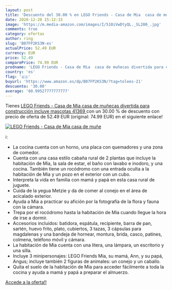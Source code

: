 ```yaml
---
layout: post
title: 'Descuento del 30.00 % en LEGO Friends - Casa de Mia  casa de muñe'
date: 2020-12-20 15:12:33
image: 'https://m.media-amazon.com/images/I/510iVwDtyQL._SL200_.jpg'
comments: true
category: ofertas
author: ring
slug: 'B07FP2KS3N-es'
actualPrice: 52.49 EUR
currency: EUR
price: 52.49
comparePrice: 74.99 EUR
prodname: 'LEGO Friends - Casa de Mia  casa de muñecas divertida para construcción  incluye mascotas  41369 '
country: 'es'
flag: '🇪🇸'
buyurl: 'https://www.amazon.es/dp/B07FP2KS3N/?tag=tolees-21'
descuento: '30.00'
average: '60.99527777777777'
---
```


Tienes [LEGO Friends - Casa de Mia  casa de muñecas divertida para construcción  incluye mascotas  41369 ](https://www.amazon.es/dp/B07FP2KS3N/?tag=tolees-21) con un 30.00 % de descuento con precio de oferta de 52.49 EUR (original: 74.99 EUR) en el siguiente enlace!

[![LEGO Friends - Casa de Mia  casa de muñe](https://m.media-amazon.com/images/I/510iVwDtyQL._SL200_.jpg)](https://www.amazon.es/dp/B07FP2KS3N/?tag=tolees-21)

ℹ️:

- La cocina cuenta con un horno, una placa con quemadores y una zona de comedor.
- Cuenta con una casa estilo cabaña rural de 2 plantas que incluye la habitación de Mia, la sala de estar, el baño con lavabo e inodoro, y una cocina. También tiene un rocódromo con una entrada oculta a la habitación de Mia y un pozo en el exterior con un cubo.
- Interpreta la vida en familia con mamá y papá en esta casa rural de juguete.
- Cuida de la yegua Metzie y da de comer al conejo en el área de acicalado exterior.
- Ayuda a Mia a practicar su afición por la fotografía de la flora y fauna con la cámara.
- Trepa por el rocódromo hasta la habitación de Mia cuando llegue la hora de irse a dormir.
- Accesorios incluidos: batidora, espátula, recipiente, barra de pan, sartén, huevo frito, plato, cubiertos, 3 tazas, 3 cápsulas para magdalenas y una bandeja de hornear, montura, brida, casco, patines, colmena, teléfono móvil y cámara.
- La habitación de Mia cuenta con una litera, una lámpara, un escritorio y una silla.
- Incluye 3 minipersonajes: LEGO Friends Mia, su mamá, Ann, y su papá, Angus; incluye también 2 figuras de animales: un conejo y un caballo.
- Quita el suelo de la habitación de Mia para acceder fácilmente a toda la cocina y ayuda a mamá y papá a preparar el almuerzo.

[Accede a la oferta!!](https://www.amazon.es/dp/B07FP2KS3N/?tag=tolees-21)

